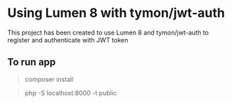 # Using Lumen 8 with tymon/jwt-auth

This project has been created to use Lumen 8 and tymon/jwt-auth to register and authenticate with JWT token

## To run app
>composer install

> php -S localhost:8000 -t public

